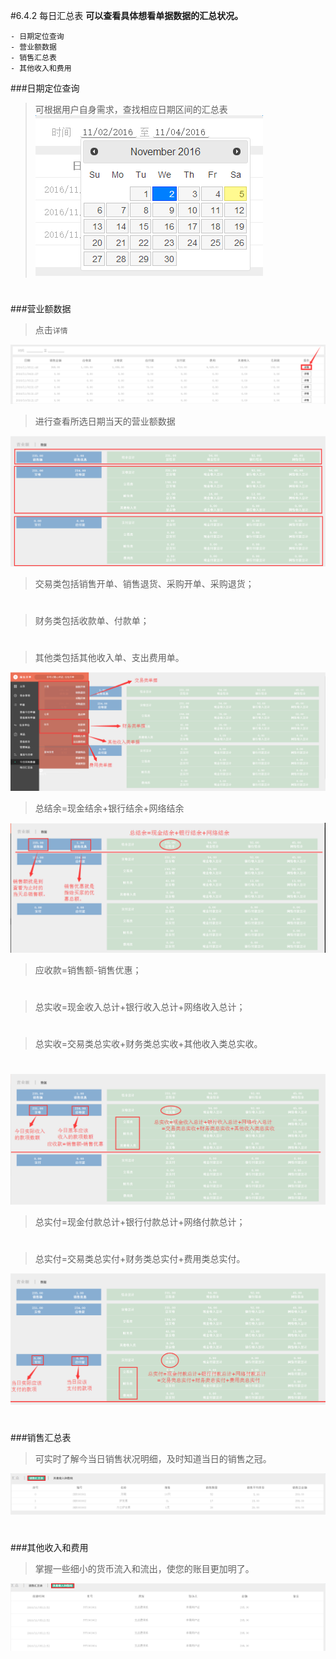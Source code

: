 #6.4.2 每日汇总表
**可以查看具体想看单据数据的汇总状况。**

	- 日期定位查询
	- 营业额数据
    - 销售汇总表
	- 其他收入和费用

###日期定位查询
> 可根据用户自身需求，查找相应日期区间的汇总表
![datelocat](./images/datelocate.png)
#
###营业额数据

> 点击`详情`

![details](./images/details.png)
>进行查看所选日期当天的营业额数据

![todaydata](./images/todaydata.png)

> 交易类包括销售开单、销售退货、采购开单、采购退货；
# 
> 财务类包括收款单、付款单；
# 
> 其他类包括其他收入单、支出费用单。

![todaydata0](./images/todaydata0.png)
> 总结余=现金结余+银行结余+网络结余

![todaydata1](./images/todaydata1.png)
> 应收款=销售额-销售优惠；
# 
> 总实收=现金收入总计+银行收入总计+网络收入总计；
#  
> 总实收=交易类总实收+财务类总实收+其他收入类总实收。
# 
![todaydata2](./images/todaydata2.png)
>总实付=现金付款总计+银行付款总计+网络付款总计；
# 
>总实付=交易类总实付+财务类总实付+费用类总实付。

![todaydata3](./images/todaydata3.png)
# 
###销售汇总表
> 可实时了解今当日销售状况明细，及时知道当日的销售之冠。

![todaysaledata](./images/todaysaledata.png)
# 
###其他收入和费用

> 掌握一些细小的货币流入和流出，使您的账目更加明了。


![todayother](./images/todayother.png)